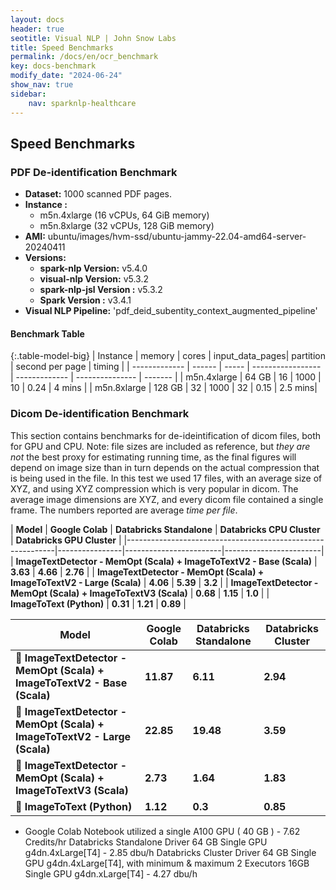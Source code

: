 ```yaml
---
layout: docs
header: true
seotitle: Visual NLP | John Snow Labs
title: Speed Benchmarks
permalink: /docs/en/ocr_benchmark
key: docs-benchmark
modify_date: "2024-06-24"
show_nav: true
sidebar:
    nav: sparknlp-healthcare
---
```


<div class="h3-box" markdown="1">

## Speed Benchmarks

### PDF De-identification Benchmark

- **Dataset:** 1000 scanned PDF pages.
- **Instance :** 
  - m5n.4xlarge (16 vCPUs, 64 GiB memory) 
  - m5n.8xlarge (32 vCPUs, 128 GiB memory)
- **AMI:** ubuntu/images/hvm-ssd/ubuntu-jammy-22.04-amd64-server-20240411
- **Versions:**
  - **spark-nlp Version:** v5.4.0
  - **visual-nlp Version:** v5.3.2
  - **spark-nlp-jsl Version :** v5.3.2
  - **Spark Version :** v3.4.1
- **Visual NLP Pipeline:** 'pdf_deid_subentity_context_augmented_pipeline'

</div><div class="h3-box" markdown="1">

#### Benchmark Table

{:.table-model-big}
| Instance      | memory | cores | input\_data\_pages| partition     | second per page | timing  |
| ------------- | ------ | ----- | ----------------- | ------------- | --------------- | ------- |
| m5n.4xlarge   | 64 GB  | 16    | 1000              | 10            | 0.24            | 4 mins  |
| m5n.8xlarge   | 128 GB | 32    | 1000              | 32            | 0.15            | 2.5 mins|


### Dicom De-identification Benchmark
This section contains benchmarks for de-ideintification of dicom files, both for GPU and CPU. 
Note: file sizes are included as reference, but *they are not* the best proxy for estimating running time, as the final figures will depend on image size than in turn depends on the actual compression that is being used in the file.
In this test we used 17 files, with an average size of XYZ, and using XYZ compression which is very popular in dicom. The average image dimensions are XYZ, and every dicom file contained a single frame.
The numbers reported are average *time per file*.


| **Model**                                                   | **Google Colab** | **Databricks Standalone** | **Databricks CPU Cluster** | **Databricks GPU Cluster** |
|------------------------------------------------------------|----------------|------------------------|------------------------|
| **ImageTextDetector - MemOpt (Scala) + ImageToTextV2 - Base (Scala)**  | **3.63**              | **4.66**     | **2.76**  |
| **ImageTextDetector - MemOpt (Scala) + ImageToTextV2 - Large (Scala)** | **4.06**               | **5.39**     | **3.2**   |
| **ImageTextDetector - MemOpt (Scala) + ImageToTextV3 (Scala)**         | **0.68**               | **1.15**     | **1.0**   |
| **ImageToText (Python)**                                   | **0.31**               | **1.21**     | **0.89**  |


| **Model**                                                   | **Google Colab** | **Databricks Standalone** | **Databricks Cluster** |
|------------------------------------------------------------|----------------|------------------------|------------------------|
| 🚀 **ImageTextDetector - MemOpt (Scala) + ImageToTextV2 - Base (Scala)**  | **11.87**              | **6.11**     | **2.94**  |
| 🚀 **ImageTextDetector - MemOpt (Scala) + ImageToTextV2 - Large (Scala)** | **22.85**               | **19.48**     | **3.59**   |
| 🚀 **ImageTextDetector - MemOpt (Scala) + ImageToTextV3 (Scala)**         | **2.73**               | **1.64**     | **1.83**   |
| 🐍 **ImageToText (Python)**                                   | **1.12**               | **0.3**     | **0.85**  |



* Google Colab Notebook utilized a single A100 GPU ( 40 GB ) - 7.62 Credits/hr
Databricks Standalone Driver 64 GB Single GPU g4dn.4xLarge[T4] - 2.85 dbu/h
Databricks Cluster Driver 64 GB Single GPU g4dn.4xLarge[T4], with minimum & maximum 2 Executors 16GB Single GPU g4dn.xLarge[T4] - 4.27 dbu/h





</div>
